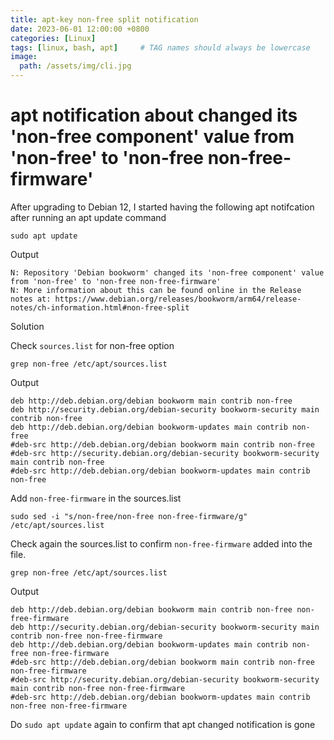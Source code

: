 ```yaml
---
title: apt-key non-free split notification
date: 2023-06-01 12:00:00 +0800
categories: [Linux]
tags: [linux, bash, apt]     # TAG names should always be lowercase
image:
  path: /assets/img/cli.jpg
---
```

# apt notification about changed its 'non-free component' value from 'non-free' to 'non-free non-free-firmware'

After upgrading to Debian 12, I started having the following apt notifcation after running an apt update command


```shell
sudo apt update
```

Output

```shell
N: Repository 'Debian bookworm' changed its 'non-free component' value from 'non-free' to 'non-free non-free-firmware'
N: More information about this can be found online in the Release notes at: https://www.debian.org/releases/bookworm/arm64/release-notes/ch-information.html#non-free-split
```

Solution

Check `sources.list` for non-free option

```shell
grep non-free /etc/apt/sources.list
```

Output

```shell
deb http://deb.debian.org/debian bookworm main contrib non-free
deb http://security.debian.org/debian-security bookworm-security main contrib non-free
deb http://deb.debian.org/debian bookworm-updates main contrib non-free
#deb-src http://deb.debian.org/debian bookworm main contrib non-free
#deb-src http://security.debian.org/debian-security bookworm-security main contrib non-free
#deb-src http://deb.debian.org/debian bookworm-updates main contrib non-free
```

Add `non-free-firmware` in the sources.list

```shell
sudo sed -i "s/non-free/non-free non-free-firmware/g" /etc/apt/sources.list
```

Check again the sources.list to confirm `non-free-firmware` added into the file.

```shell
grep non-free /etc/apt/sources.list
```

Output


```shell
deb http://deb.debian.org/debian bookworm main contrib non-free non-free-firmware
deb http://security.debian.org/debian-security bookworm-security main contrib non-free non-free-firmware
deb http://deb.debian.org/debian bookworm-updates main contrib non-free non-free-firmware
#deb-src http://deb.debian.org/debian bookworm main contrib non-free non-free-firmware
#deb-src http://security.debian.org/debian-security bookworm-security main contrib non-free non-free-firmware
#deb-src http://deb.debian.org/debian bookworm-updates main contrib non-free non-free-firmware
```

Do `sudo apt update` again to confirm that apt changed notification is gone